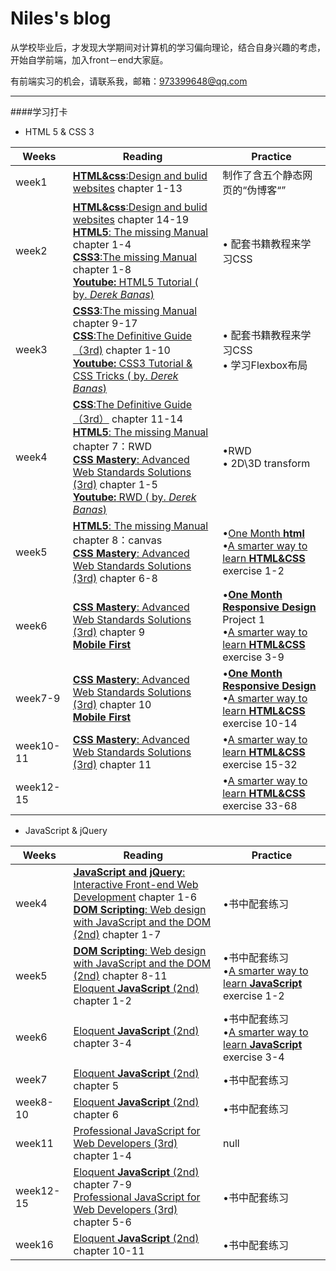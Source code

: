 # Niles's blog


从学校毕业后，才发现大学期间对计算机的学习偏向理论，结合自身兴趣的考虑，开始自学前端，加入front－end大家庭。  

有前端实习的机会，请联系我，邮箱：<973399648@qq.com>
***
####学习打卡
- HTML 5 & CSS 3
  

 Weeks|Reading| Practice
---|---|---
week1 | [**HTML&css**:Design and bulid websites](https://book.douban.com/subject/21338365/) chapter 1-13| 制作了含五个静态网页的“伪博客“”
week2 | [**HTML&css**:Design and bulid websites](https://book.douban.com/subject/21338365/)  chapter 14-19<br>[**HTML5**: The missing Manual](https://book.douban.com/subject/26354468/)  chapter 1-4<br>[**CSS3**:The missing Manual](https://book.douban.com/subject/17458569/) chapter 1-8<br>[**Youtube:** HTML5 Tutorial ( by. *Derek Banas*) ](https://www.youtube.com/watch?v=CUxH_rWSI1k)| • 配套书籍教程来学习CSS
week3|[**CSS3**:The missing Manual](https://book.douban.com/subject/17458569/) chapter 9-17<br>[**CSS**:The Definitive Guide（3rd)](https://book.douban.com/subject/2308234/)  chapter 1-10<br>[**Youtube:** CSS3 Tutorial & CSS Tricks ( by. *Derek Banas*) ](https://www.youtube.com/)|• 配套书籍教程来学习CSS<br>• 学习Flexbox布局
week4|[**CSS**:The Definitive Guide（3rd）](https://book.douban.com/subject/2308234/) chapter 11-14<br>[**HTML5**: The missing Manual](https://book.douban.com/subject/26354468/)  chapter 7：RWD<br>[**CSS Mastery**: Advanced Web Standards Solutions (3rd)](http://www.apress.com/9781430258636)  chapter 1-5<br>[**Youtube:** RWD ( by. *Derek Banas*) ](https://www.youtube.com/)|•RWD<br>• 2D\3D transform<br>
week5|[**HTML5**: The missing Manual](https://book.douban.com/subject/26354468/)  chapter 8：canvas<br>[**CSS Mastery**: Advanced Web Standards Solutions (3rd)](http://www.apress.com/9781430258636)  chapter 6-8<br>|•[One Month **html**](https://onemonth.com/courses/one-month-html/welcome)<br>•[A smarter way to learn **HTML&CSS**](http://www.asmarterwaytolearn.com/htmlcss/index-of-exercises.html) exercise 1-2
week6|[**CSS Mastery**: Advanced Web Standards Solutions (3rd)](http://www.apress.com/9781430258636)  chapter 9<br>[**Mobile First**](https://book.douban.com/subject/6892334/)|•[**One Month Responsive Design**](https://onemonth.com/courses/responsive-design/curriculum)  Project 1 <br>•[A smarter way to learn **HTML&CSS**](http://www.asmarterwaytolearn.com/htmlcss/index-of-exercises.html) exercise 3-9
week7-9|[**CSS Mastery**: Advanced Web Standards Solutions (3rd)](http://www.apress.com/9781430258636)  chapter 10<br>[**Mobile First**](https://book.douban.com/subject/6892334/)|•[**One Month Responsive Design**](https://onemonth.com/courses/responsive-design/curriculum)<br>•[A smarter way to learn **HTML&CSS**](http://www.asmarterwaytolearn.com/htmlcss/index-of-exercises.html) exercise 10-14
week10-11|[**CSS Mastery**: Advanced Web Standards Solutions (3rd)](http://www.apress.com/9781430258636)  chapter 11<br>|•[A smarter way to learn **HTML&CSS**](http://www.asmarterwaytolearn.com/htmlcss/index-of-exercises.html) exercise 15-32
week12-15||•[A smarter way to learn **HTML&CSS**](http://www.asmarterwaytolearn.com/htmlcss/index-of-exercises.html) exercise 33-68

- JavaScript & jQuery  

 Weeks|Reading| Practice
 ---|---|---
 week4|[**JavaScript and jQuery**: Interactive Front-end Web Development](https://book.douban.com/subject/20022383/) chapter 1-6<br>[**DOM Scripting**: Web design with JavaScript and the DOM (2nd)](https://book.douban.com/subject/5436113/) chapter 1-7|•书中配套练习
 week5|[**DOM Scripting**: Web design with JavaScript and the DOM (2nd)](https://book.douban.com/subject/5436113/) chapter 8-11<br>[Eloquent **JavaScript** (2nd)](http://eloquentjavascript.net/) chapter 1-2|•书中配套练习<br>•[A smarter way to learn **JavaScript**](http://asmarterwaytolearn.com/js/index-of-exercises.html) exercise 1-2
 week6|[Eloquent **JavaScript** (2nd)](http://eloquentjavascript.net/) chapter 3-4|•书中配套练习<br>•[A smarter way to learn **JavaScript**](http://asmarterwaytolearn.com/js/index-of-exercises.html) exercise 3-4
 week7|[Eloquent **JavaScript** (2nd)](http://eloquentjavascript.net/) chapter 5|•书中配套练习
 week8-10|[Eloquent **JavaScript** (2nd)](http://eloquentjavascript.net/) chapter 6|•书中配套练习
 week11|[Professional JavaScript for Web Developers (3rd)](https://book.douban.com/subject/10546125/) chapter 1-4|null 
 week12-15|[Eloquent **JavaScript** (2nd)](http://eloquentjavascript.net/) chapter 7-9<br/>[Professional JavaScript for Web Developers (3rd)](https://book.douban.com/subject/10546125/) chapter 5-6|•书中配套练习
 week16|[Eloquent **JavaScript** (2nd)](http://eloquentjavascript.net/) chapter 10-11|•书中配套练习

